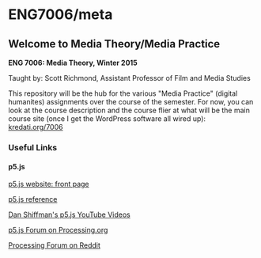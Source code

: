 # ENG7006/meta

## Welcome to Media Theory/Media Practice
**ENG 7006: Media Theory, Winter 2015**

Taught by: Scott Richmond, Assistant Professor of Film and Media Studies

This repository will be the hub for the various "Media Practice" (digital humanites) assignments over the course of the semester. For now, you can look at the course description and the course flier at what will be the main course site (once I get the WordPress software all wired up): [kredati.org/7006](http://kredati.org/7006/)

### Useful Links

#### p5.js
[p5.js website: front page](http://p5js.org/)

[p5.js reference](http://p5js.org/reference/)

[Dan Shiffman's p5.js YouTube Videos](http://bit.ly/1k1ErgO)

[p5.js Forum on Processing.org](https://forum.processing.org/two/categories/p5-js)

[Processing Forum on Reddit](http://reddit.com/r/processing/)
